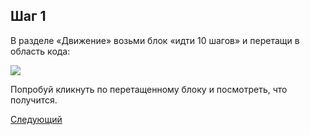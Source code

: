 ## Шаг 1

В разделе «Движение» возьми блок «идти 10 шагов» и перетащи в область кода:

<img src="/scratchtutorial/gifs/1.gif">


Попробуй кликнуть по перетащенному блоку и посмотреть, что получится.

<a href="/scratchtutorial/2.html" class="btn">Следующий</a>
